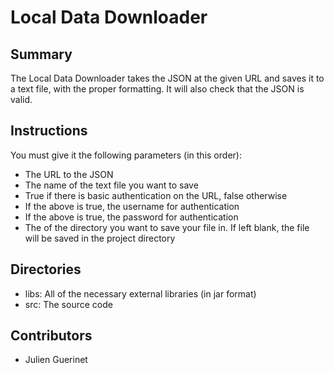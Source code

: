 # Local Data Downloader

## Summary
The Local Data Downloader takes the JSON at the given URL and saves it to a text file, with the proper formatting.
It will also check that the JSON is valid.

## Instructions
You must give it the following parameters (in this order):
* The URL to the JSON
* The name of the text file you want to save
* True if there is basic authentication on the URL, false otherwise
* If the above is true, the username for authentication
* If the above is true, the password for authentication
* The of the directory you want to save your file in. If left blank, the file will be saved in the project directory

## Directories
* libs: All of the necessary external libraries (in jar format)
* src: The source code

## Contributors
* Julien Guerinet
